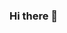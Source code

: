 ### Hi there 👋

<!--
**Lrt1088/Lrt1088** is a ✨ _special_ ✨ repository because its `README.md` (this file) appears on your GitHub profile.

- 🔭 I’m currently working on CSCI3100 project
- 🌱 I’m currently learning at CUHK
- 🤔 I’m looking for help with everything
- ⚡ Hobby: Sleep
-->
